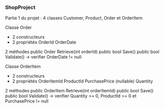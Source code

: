 ### ShopProject

Partie 1 du projet : 
4 classes Customer, Product, Order et OrderItem

Classe Order
- 2 constructeurs
- 2 propriétés
OrderId
OrderDate

2 méthodes
public Order Retrieve(int orderId)
public bool Save()
public bool Validate() -> verifier OrderDate != null

Classe OrderItem
- 2 constructeurs
- 2 propriétés
OrderItemId
ProductId
PurchasePrice (nullable)
Quantity

2 méthodes
public OrderItem Retrieve(int orderItemId)
public bool Save()
public bool Validate() -> verifier Quantity >= 0, ProductId >= 0 et PurchasePrice != null




